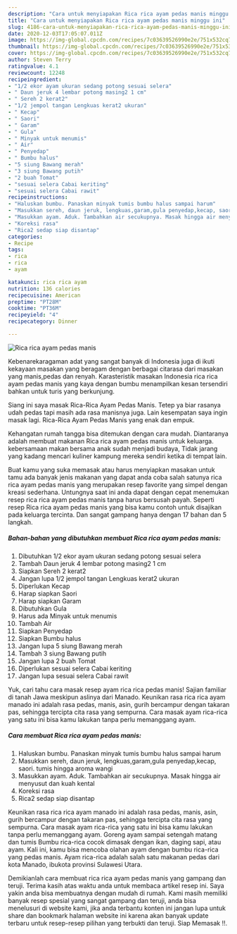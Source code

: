```yaml
---
description: "Cara untuk menyiapakan Rica rica ayam pedas manis minggu ini"
title: "Cara untuk menyiapakan Rica rica ayam pedas manis minggu ini"
slug: 4186-cara-untuk-menyiapakan-rica-rica-ayam-pedas-manis-minggu-ini
date: 2020-12-03T17:05:07.011Z
image: https://img-global.cpcdn.com/recipes/7c03639526990e2e/751x532cq70/rica-rica-ayam-pedas-manis-foto-resep-utama.jpg
thumbnail: https://img-global.cpcdn.com/recipes/7c03639526990e2e/751x532cq70/rica-rica-ayam-pedas-manis-foto-resep-utama.jpg
cover: https://img-global.cpcdn.com/recipes/7c03639526990e2e/751x532cq70/rica-rica-ayam-pedas-manis-foto-resep-utama.jpg
author: Steven Terry
ratingvalue: 4.1
reviewcount: 12248
recipeingredient:
- "1/2 ekor ayam ukuran sedang potong sesuai selera"
- " Daun jeruk 4 lembar potong masing2 1 cm"
- " Sereh 2 kerat2"
- "1/2 jempol tangan Lengkuas kerat2 ukuran"
- " Kecap"
- " Saori"
- " Garam"
- " Gula"
- " Minyak untuk menumis"
- " Air"
- " Penyedap"
- " Bumbu halus"
- "5 siung Bawang merah"
- "3 siung Bawang putih"
- "2 buah Tomat"
- "sesuai selera Cabai keriting"
- "sesuai selera Cabai rawit"
recipeinstructions:
- "Haluskan bumbu. Panaskan minyak tumis bumbu halus sampai harum"
- "Masukkan sereh, daun jeruk, lengkuas,garam,gula penyedap,kecap, saori. tumis hingga aroma wangi"
- "Masukkan ayam. Aduk. Tambahkan air secukupnya. Masak hingga air menyusut dan kuah kental"
- "Koreksi rasa"
- "Rica2 sedap siap disantap"
categories:
- Recipe
tags:
- rica
- rica
- ayam

katakunci: rica rica ayam 
nutrition: 136 calories
recipecuisine: American
preptime: "PT28M"
cooktime: "PT36M"
recipeyield: "4"
recipecategory: Dinner

---
```



![Rica rica ayam pedas manis](https://img-global.cpcdn.com/recipes/7c03639526990e2e/751x532cq70/rica-rica-ayam-pedas-manis-foto-resep-utama.jpg)

Kebenarekaragaman adat yang sangat banyak di Indonesia juga di ikuti kekayaan masakan yang beragam dengan berbagai citarasa dari masakan yang manis,pedas dan renyah. Karasteristik masakan Indonesia rica rica ayam pedas manis yang kaya dengan bumbu menampilkan kesan tersendiri bahkan untuk turis yang berkunjung.


Siang ini saya masak Rica-Rica Ayam Pedas Manis. Tetep ya biar rasanya udah pedas tapi masih ada rasa manisnya juga. Lain kesempatan saya ingin masak lagi. Rica-Rica Ayam Pedas Manis yang enak dan empuk.

Kehangatan rumah tangga bisa ditemukan dengan cara mudah. Diantaranya adalah membuat makanan Rica rica ayam pedas manis untuk keluarga. kebersamaan makan bersama anak sudah menjadi budaya, Tidak jarang yang kadang mencari kuliner kampung mereka sendiri ketika di tempat lain.

Buat kamu yang suka memasak atau harus menyiapkan masakan untuk tamu ada banyak jenis makanan yang dapat anda coba salah satunya rica rica ayam pedas manis yang merupakan resep favorite yang simpel dengan kreasi sederhana. Untungnya saat ini anda dapat dengan cepat menemukan resep rica rica ayam pedas manis tanpa harus bersusah payah.
Seperti resep Rica rica ayam pedas manis yang bisa kamu contoh untuk disajikan pada keluarga tercinta. Dan sangat gampang hanya dengan 17 bahan dan 5 langkah.


<!--inarticleads1-->

##### Bahan-bahan yang dibutuhkan membuat Rica rica ayam pedas manis:

1. Dibutuhkan 1/2 ekor ayam ukuran sedang potong sesuai selera
1. Tambah  Daun jeruk 4 lembar potong masing2 1 cm
1. Siapkan  Sereh 2 kerat2
1. Jangan lupa 1/2 jempol tangan Lengkuas kerat2 ukuran
1. Diperlukan  Kecap
1. Harap siapkan  Saori
1. Harap siapkan  Garam
1. Dibutuhkan  Gula
1. Harus ada  Minyak untuk menumis
1. Tambah  Air
1. Siapkan  Penyedap
1. Siapkan  Bumbu halus
1. Jangan lupa 5 siung Bawang merah
1. Tambah 3 siung Bawang putih
1. Jangan lupa 2 buah Tomat
1. Diperlukan sesuai selera Cabai keriting
1. Jangan lupa sesuai selera Cabai rawit


Yuk, cari tahu cara masak resep ayam rica rica pedas manis! Sajian familiar di tanah Jawa meskipun aslinya dari Manado. Keunikan rasa rica rica ayam manado ini adalah rasa pedas, manis, asin, gurih bercampur dengan takaran pas, sehingga tercipta cita rasa yang sempurna. Cara masak ayam rica-rica yang satu ini bisa kamu lakukan tanpa perlu memanggang ayam. 

<!--inarticleads2-->

##### Cara membuat  Rica rica ayam pedas manis:

1. Haluskan bumbu. Panaskan minyak tumis bumbu halus sampai harum
1. Masukkan sereh, daun jeruk, lengkuas,garam,gula penyedap,kecap, saori. tumis hingga aroma wangi
1. Masukkan ayam. Aduk. Tambahkan air secukupnya. Masak hingga air menyusut dan kuah kental
1. Koreksi rasa
1. Rica2 sedap siap disantap


Keunikan rasa rica rica ayam manado ini adalah rasa pedas, manis, asin, gurih bercampur dengan takaran pas, sehingga tercipta cita rasa yang sempurna. Cara masak ayam rica-rica yang satu ini bisa kamu lakukan tanpa perlu memanggang ayam. Goreng ayam sampai setengah matang dan tumis Bumbu rica-rica cocok dimasak dengan ikan, daging sapi, atau ayam. Kali ini, kamu bisa mencoba olahan ayam dengan bumbu rica-rica yang pedas manis. Ayam rica-rica adalah salah satu makanan pedas dari kota Manado, ibukota provinsi Sulawesi Utara. 

Demikianlah cara membuat rica rica ayam pedas manis yang gampang dan teruji. Terima kasih atas waktu anda untuk membaca artikel resep ini. Saya yakin anda bisa membuatnya dengan mudah di rumah. Kami masih memiliki banyak resep spesial yang sangat gampang dan teruji, anda bisa menelusuri di website kami, jika anda terbantu konten ini jangan lupa untuk share dan bookmark halaman website ini karena akan banyak update terbaru untuk resep-resep pilihan yang terbukti dan teruji. Siap Memasak !!. 

